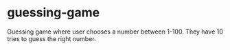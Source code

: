 # guessing-game
Guessing game where user chooses a number between 1-100. They have 10 tries to guess the right number. 
